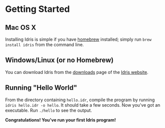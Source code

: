 # Getting Started

## Mac OS X
Installing Idris is simple if you have [homebrew](https://brew.sh/) installed; simply run `brew install idris` from the command line.

## Windows/Linux (or no Homebrew)
You can download Idris from the [downloads](https://www.idris-lang.org/download/) page of the [Idris website](https://www.idris-lang.org/download/).

## Running "Hello World"
From the directory containing `hello.idr`, compile the program by running `idris hello.idr -o hello`. It should take a few seconds. Now you've got an executable. Run `./hello` to see the output.

**Congratulations! You've run your first Idris program!**
